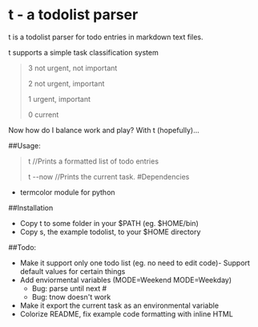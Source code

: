 t - a todolist parser
=====================

t is a todolist parser for todo entries in markdown text files.

t supports a simple task classification system
>	3 not urgent, not important
>
>	2 not urgent, important
>
>	1 urgent, important
>
>	0 current

Now how do I balance work and play? With t (hopefully)...

##Usage:
>t //Prints a formatted list of todo entries
>
>t --now //Prints the current task.
#Dependencies
- termcolor module for python

##Installation
- Copy t to some folder in your $PATH (eg. $HOME/bin)
- Copy s, the example todolist, to your $HOME directory


##Todo:
- Make it support only one todo list (eg. no need to edit code)-
	Support default values for certain things
- Add enviormental variables (MODE=Weekend MODE=Weekday)
	- Bug: parse until next #
	- Bug: tnow doesn't work
- Make it export the current task as an environmental variable
- Colorize README, fix example code formatting with inline HTML

